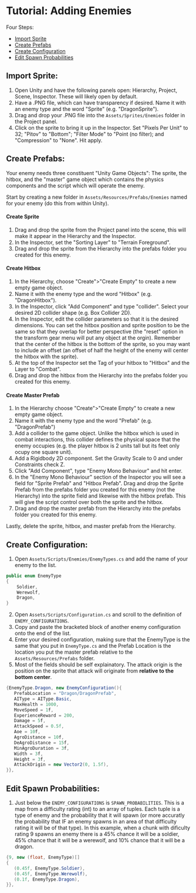 # Tutorial: Adding Enemies

Four Steps:
 * [Import Sprite](#Import_Sprite)
 * [Create Prefabs](#Create_Prefabs)
 * [Create Configuration](#Create_Configuration)
 * [Edit Spawn Probabilities](#Edit_Spawn_Probabilities)

## Import Sprite: <a name="Import_Sprite"></a>

1) Open Unity and have the following panels open: Hierarchy, Project, Scene, Inspector. These will likely open by default.
2) Have a .PNG file, which can have transparency if desired. Name it with an enemy type and the word "Sprite" (e.g. "DragonSprite").
2) Drag and drop your .PNG file into the `Assets/Sprites/Enemies` folder in the Project panel.
3) Click on the sprite to bring it up in the Inspector. Set "Pixels Per Unit" to 32; "Pitov" to "Bottom"; "Filter Mode" to "Point (no filter); and "Compression" to "None". Hit apply.

## Create Prefabs: <a name="Create_Prefabs"></a>

Your enemy needs three constituent "Unity Game Objects": The sprite, the hitbox, and the "master" game object which contains the physics components and the script which will operate the enemy.

Start by creating a new folder in `Assets/Resources/Prefabs/Enemies` named for your enemy (do this from within Unity).

#### Create Sprite
1) Drag and drop the sprite from the Project panel into the scene, this will make it appear in the Hierarchy and the Inspector.
2) In the Inspector, set the "Sorting Layer" to "Terrain Foreground".
3) Drag and drop the sprite from the Hierarchy into the prefabs folder you created for this enemy.

#### Create Hitbox
1) In the Hierarchy, choose "Create">"Create Empty" to create a new empty game object.
2) Name it with the enemy type and the word "Hitbox" (e.g. "DragonHitbox").
3) In the Inspector, click "Add Component" and type "collider". Select your desired 2D collider shape (e.g. Box Collider 2D).
4) In the Inspector, edit the collider parameters so that it is the desired dimensions. You can set the hitbox position and sprite position to be the same so that they overlap for better perspective (the "reset" option in the transform gear menu will put any object at the orgin). Remember that the center of the hitbox is the bottom of the sprite, so you may want to include an offset (an offset of half the height of the enemy will center the hitbox with the sprite).
5) At the top of the Inspector set the Tag of your hitbox to "Hitbox" and the Layer to "Combat".
5) Drag and drop the hitbox from the Hierarchy into the prefabs folder you created for this enemy.

#### Create Master Prefab
1) In the Hierarchy choose "Create">"Create Empty" to create a new empty game object.
2) Name it with the enemy type and the word "Prefab" (e.g. "DragonPrefab")
3) Add a collider to the game object. Unlike the hitbox which is used in combat interactions, this collider defines the physical space that the enemy occupies (e.g. the player hitbox is 2 units tall but its feet only ocupy one square unit).
4) Add a Rigidbody 2D component. Set the Gravity Scale to 0 and under Constraints check Z.
5) Click "Add Component", type "Enemy Mono Behaviour" and hit enter.
6) In the "Enemy Mono Behaviour" section of the Inspector you will see a field for "Sprite Prefab" and "Hitbox Prefab". Drag and drop the Sprite Prefab from the prefabs folder you created for this enemy (not the Hierarchy) into the sprite field and likewise with the hitbox prefab. This will give the script control over both the sprite and the hitbox.
7) Drag and drop the master prefab from the Hierarchy into the prefabs folder you created for this enemy.

Lastly, delete the sprite, hitbox, and master prefab from the Hierarchy.

## Create Configuration: <a name="Create_Configuration"></a>

1) Open `Assets/Scripts/Enemies/EnemyTypes.cs` and add the name of your enemy to the list.
```cs
public enum EnemyType
{
    Soldier,
    Werewolf,
    Dragon,
}
```
2) Open `Assets/Scripts/Configuration.cs` and scroll to the definition of `ENEMY_CONFIGURATIONS`.
3) Copy and paste the bracketed block of another enemy configuration onto the end of the list.
4) Enter your desired configuration, making sure that the EnemyType is the same that you put in `EnemyType.cs` and the Prefab Location is the location you put the master prefab relative to the `Assets/Resources/Prefabs` folder.
5) Most of the fields should be self explainatory. The attack origin is the position on the sprite that attack will originate from **relative to the bottom center**.

```cs
{EnemyType.Dragon, new EnemyConfiguration(){
   PrefabLocation = "Dragon/DragonPrefab",
   AIType = AIType.Basic,
   MaxHealth = 1000,
   MoveSpeed = 1f,
   ExperienceReward = 200,
   Damage = 5f,
   AttackSpeed = 0.5f,
   Aoe = 10f,
   AgroDistance = 10f,
   DeAgroDistance = 15f,
   MinAgroDuration = 3f,
   Width = 3f,
   Height = 3f,
   AttackOrigin = new Vector2(0, 1.5f),
}},
```

## Edit Spawn Probabilities: <a name="Edit_Spawn_Probabilities"></a>

1) Just below the `ENEMY_CONFIGURATIONS` is `SPAWN_PROBABILITIES`. This is a map from a difficulty rating (int) to an array of tuples. Each tuple is a type of enemy and the probability that it will spawn (or more accuratly the probability that IF an enemy spawns in an area of that difficulty rating it will be of that type). In this example, when a chunk with dificulty rating 9 spawns an enemy there is a 45% chance it will be a soldier, 45% chance that it will be a werewolf, and 10% chance that it will be a dragon.

```cs
{9, new (float, EnemyType)[]
{
   (0.45f, EnemyType.Soldier),
   (0.45f, EnemyType.Werewolf),
   (0.1f, EnemyType.Dragon),
}},
```